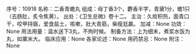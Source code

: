序号：10918
名称：二香青蟾丸
组成：母丁香3个，麝香半字，青黛1分，蟾1只（去肠肚，炙令焦黄）。
出处：《卫生总微》卷十二。
主治：久疳积热，面青口干，咬甲挦眉，爱食盐土，咳嗽，肚大青筋，柴瘦尪羸。
加减：None
功效：None
用法用量：温水送下3丸，不拘时候。
制备方法：上为细末，煮浆水饭为丸，如粟米大。
临床应用：None
各家论述：None
用药禁忌：None
附注：None
